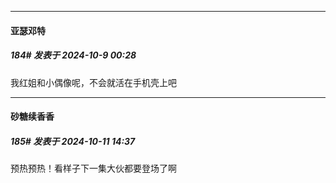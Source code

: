 ﻿
*****

####  亚瑟邓特  
##### 184#       发表于 2024-10-9 00:28

我红姐和小偶像呢，不会就活在手机壳上吧


*****

####  砂糖续香香  
##### 185#       发表于 2024-10-11 14:37

预热预热！看样子下一集大伙都要登场了啊

